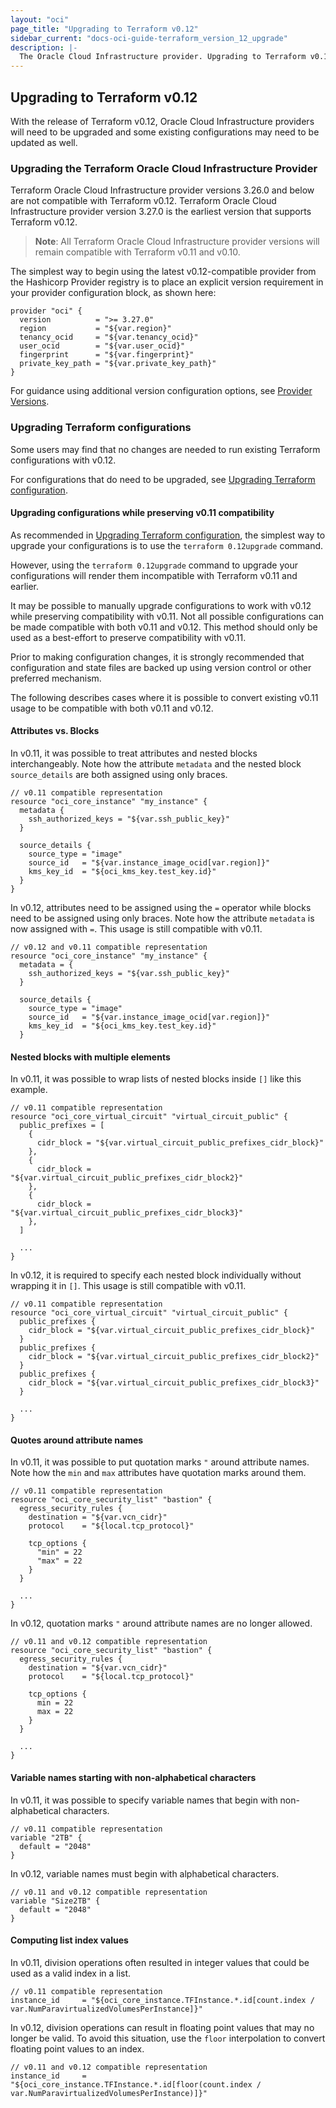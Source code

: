 ```yaml
---
layout: "oci"
page_title: "Upgrading to Terraform v0.12"
sidebar_current: "docs-oci-guide-terraform_version_12_upgrade"
description: |-
  The Oracle Cloud Infrastructure provider. Upgrading to Terraform v0.12
---
```


## Upgrading to Terraform v0.12

With the release of Terraform v0.12, Oracle Cloud Infrastructure providers will need to be upgraded and some existing configurations may need to be updated as well.

### Upgrading the Terraform Oracle Cloud Infrastructure Provider
Terraform Oracle Cloud Infrastructure provider versions 3.26.0 and below are not compatible with Terraform v0.12.
Terraform Oracle Cloud Infrastructure provider version 3.27.0 is the earliest version that supports Terraform v0.12.

> **Note**: All Terraform Oracle Cloud Infrastructure provider versions will remain compatible with Terraform v0.11 and v0.10.

The simplest way to begin using the latest v0.12-compatible provider from the Hashicorp Provider registry is to place an explicit version requirement in your provider configuration block, as shown here:

```hcl
provider "oci" {
  version          = ">= 3.27.0"
  region           = "${var.region}"
  tenancy_ocid     = "${var.tenancy_ocid}"
  user_ocid        = "${var.user_ocid}"
  fingerprint      = "${var.fingerprint}"
  private_key_path = "${var.private_key_path}"
}
```

For guidance using additional version configuration options, see [Provider Versions](https://www.terraform.io/docs/configuration/providers.html#provider-versions).

### Upgrading Terraform configurations

Some users may find that no changes are needed to run existing Terraform configurations with v0.12.

For configurations that do need to be upgraded, see [Upgrading Terraform configuration](https://www.terraform.io/upgrade-guides/0-12.html#upgrading-terraform-configuration).

#### Upgrading configurations while preserving v0.11 compatibility

As recommended in [Upgrading Terraform configuration](https://www.terraform.io/upgrade-guides/0-12.html#upgrading-terraform-configuration), 
the simplest way to upgrade your configurations is to use the `terraform 0.12upgrade` command.

However, using the `terraform 0.12upgrade` command to upgrade your configurations will render them incompatible with Terraform v0.11 and earlier.

It may be possible to manually upgrade configurations to work with v0.12 while preserving compatibility with v0.11. 
Not all possible configurations can be made compatible with both v0.11 and v0.12. This method should only be used as a best-effort to preserve compatibility with v0.11. 

Prior to making configuration changes, it is strongly recommended that configuration and state files are backed up using version control or other preferred mechanism. 

The following describes cases where it is possible to convert existing v0.11 usage to be compatible with both v0.11 and v0.12.

#### Attributes vs. Blocks
In v0.11, it was possible to treat attributes and nested blocks interchangeably.
Note how the attribute `metadata` and the nested block `source_details` are both assigned using only braces. 

```hcl
// v0.11 compatible representation
resource "oci_core_instance" "my_instance" {
  metadata {
    ssh_authorized_keys = "${var.ssh_public_key}"
  }

  source_details {
    source_type = "image"
    source_id   = "${var.instance_image_ocid[var.region]}"
    kms_key_id  = "${oci_kms_key.test_key.id}"
  }
}
```

In v0.12, attributes need to be assigned using the `=` operator while blocks need to be assigned using only braces.
Note how the attribute `metadata` is now assigned with `=`. This usage is still compatible with v0.11.

```hcl
// v0.12 and v0.11 compatible representation
resource "oci_core_instance" "my_instance" {
  metadata = {
    ssh_authorized_keys = "${var.ssh_public_key}"
  }

  source_details {
    source_type = "image"
    source_id   = "${var.instance_image_ocid[var.region]}"
    kms_key_id  = "${oci_kms_key.test_key.id}"
  }
```

#### Nested blocks with multiple elements
In v0.11, it was possible to wrap lists of nested blocks inside `[]` like this example.

```hcl
// v0.11 compatible representation
resource "oci_core_virtual_circuit" "virtual_circuit_public" {
  public_prefixes = [
    {
      cidr_block = "${var.virtual_circuit_public_prefixes_cidr_block}"
    },
    {
      cidr_block = "${var.virtual_circuit_public_prefixes_cidr_block2}"
    },
    {
      cidr_block = "${var.virtual_circuit_public_prefixes_cidr_block3}"
    },
  ]
  
  ...
}
```

In v0.12, it is required to specify each nested block individually without wrapping it in `[]`.
This usage is still compatible with v0.11.

```hcl
// v0.11 compatible representation
resource "oci_core_virtual_circuit" "virtual_circuit_public" {
  public_prefixes {
    cidr_block = "${var.virtual_circuit_public_prefixes_cidr_block}"
  }
  public_prefixes {
    cidr_block = "${var.virtual_circuit_public_prefixes_cidr_block2}"
  }
  public_prefixes {
    cidr_block = "${var.virtual_circuit_public_prefixes_cidr_block3}"
  }
  
  ...
}
```

#### Quotes around attribute names
In v0.11, it was possible to put quotation marks `"` around attribute names.
Note how the `min` and `max` attributes have quotation marks around them.

```hcl
// v0.11 compatible representation
resource "oci_core_security_list" "bastion" {
  egress_security_rules {
    destination = "${var.vcn_cidr}"
    protocol    = "${local.tcp_protocol}"

    tcp_options {
      "min" = 22
      "max" = 22
    }
  }
  
  ...
}
```

In v0.12, quotation marks `"` around attribute names are no longer allowed.

```hcl
// v0.11 and v0.12 compatible representation
resource "oci_core_security_list" "bastion" {
  egress_security_rules {
    destination = "${var.vcn_cidr}"
    protocol    = "${local.tcp_protocol}"

    tcp_options {
      min = 22
      max = 22
    }
  }
  
  ...
}
```

#### Variable names starting with non-alphabetical characters
In v0.11, it was possible to specify variable names that begin with non-alphabetical characters.

```hcl
// v0.11 compatible representation
variable "2TB" {
  default = "2048"
}
```

In v0.12, variable names must begin with alphabetical characters.

```hcl
// v0.11 and v0.12 compatible representation
variable "Size2TB" {
  default = "2048"
}
```

#### Computing list index values
In v0.11, division operations often resulted in integer values that could be used as a valid index in a list.

```hcl
// v0.11 compatible representation
instance_id     = "${oci_core_instance.TFInstance.*.id[count.index / var.NumParavirtualizedVolumesPerInstance]}"
```

In v0.12, division operations can result in floating point values that may no longer be valid.
To avoid this situation, use the `floor` interpolation to convert floating point values to an index.

```hcl
// v0.11 and v0.12 compatible representation
instance_id     = "${oci_core_instance.TFInstance.*.id[floor(count.index / var.NumParavirtualizedVolumesPerInstance)]}"
```